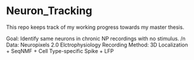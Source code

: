 # Neuron_Tracking
This repo keeps track of my working progress towards my master thesis.

Goal: Identify same neurons in chronic NP recordings with no stimulus. /n
Data: Neuropixels 2.0 Elctrophysiology Recording 
Method: 3D Localization + SeqNMF + Cell Type-specific Spike + LFP






